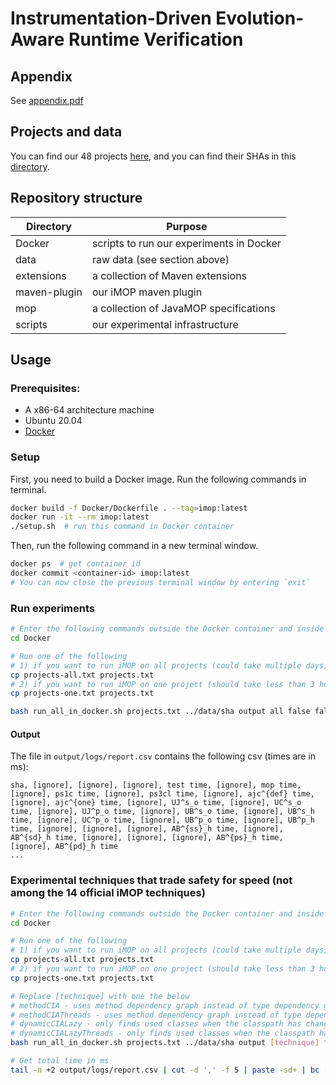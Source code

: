 # Instrumentation-Driven Evolution-Aware Runtime Verification

## Appendix
See [appendix.pdf](appendix.pdf)

## Projects and data
You can find our 48 projects [here](data/subjects-repo.txt), and you can find their SHAs in this [directory](data/sha).

## Repository structure
| Directory               | Purpose                                    |
| ------------------------| ------------------------------------------ |
| Docker                  | scripts to run our experiments in Docker   |
| data                    | raw data (see section above)               |
| extensions              | a collection of Maven extensions           |
| maven-plugin            | our iMOP maven plugin                      |
| mop                     | a collection of JavaMOP specifications     |
| scripts                 | our experimental infrastructure            |

## Usage
### Prerequisites:
- A x86-64 architecture machine
- Ubuntu 20.04
- [Docker](https://docs.docker.com/get-docker/)
### Setup
First, you need to build a Docker image. Run the following commands in terminal.
```sh
docker build -f Docker/Dockerfile . --tag=imop:latest
docker run -it --rm imop:latest
./setup.sh  # run this command in Docker container
```
Then, run the following command in a new terminal window.
```sh
docker ps  # get container id
docker commit <container-id> imop:latest
# You can now close the previous terminal window by entering `exit`
```

### Run experiments
```sh
# Enter the following commands outside the Docker container and inside the current repository directory
cd Docker

# Run one of the following
# 1) if you want to run iMOP on all projects (could take multiple days)
cp projects-all.txt projects.txt
# 2) if you want to run iMOP on one project (should take less than 3 hours)
cp projects-one.txt projects.txt

bash run_all_in_docker.sh projects.txt ../data/sha output all false false 259200s 10800s 20 false
```
#### Output
The file in `output/logs/report.csv` contains the following csv (times are in ms):
```
sha, [ignore], [ignore], [ignore], test time, [ignore], mop time, [ignore], ps1c time, [ignore], ps3cl time, [ignore], ajc^{def} time, [ignore], ajc^{one} time, [ignore], UJ^s_o time, [ignore], UC^s_o time, [ignore], UJ^p_o time, [ignore], UB^s_o time, [ignore], UB^s_h time, [ignore], UC^p_o time, [ignore], UB^p_o time, [ignore], UB^p_h time, [ignore], [ignore], [ignore], AB^{ss}_h time, [ignore], AB^{sd}_h time, [ignore], [ignore], [ignore], AB^{ps}_h time, [ignore], AB^{pd}_h time
...
```

### Experimental techniques that trade safety for speed (not among the 14 official iMOP techniques)
```sh
# Enter the following commands outside the Docker container and inside the current repository directory
cd Docker

# Run one of the following
# 1) if you want to run iMOP on all projects (could take multiple days)
cp projects-all.txt projects.txt
# 2) if you want to run iMOP on one project (should take less than 3 hours)
cp projects-one.txt projects.txt

# Replace [technique] with one the below
# methodCIA - uses method dependency graph instead of type dependency graph, re-instruments in sequence
# methodCIAThreads - uses method dependency graph instead of type dependency graph, re-instruments in parallel
# dynamicCIALazy - only finds used classes when the classpath has changed between revisions, re-instruments in sequence
# dynamicCIALazyThreads - only finds used classes when the classpath has changed between revisions, re-instruments in parallel
bash run_all_in_docker.sh projects.txt ../data/sha output [technique] false false 259200s 10800s 20 false

# Get total time in ms
tail -n +2 output/logs/report.csv | cut -d ',' -f 5 | paste -sd+ | bc -l
```
